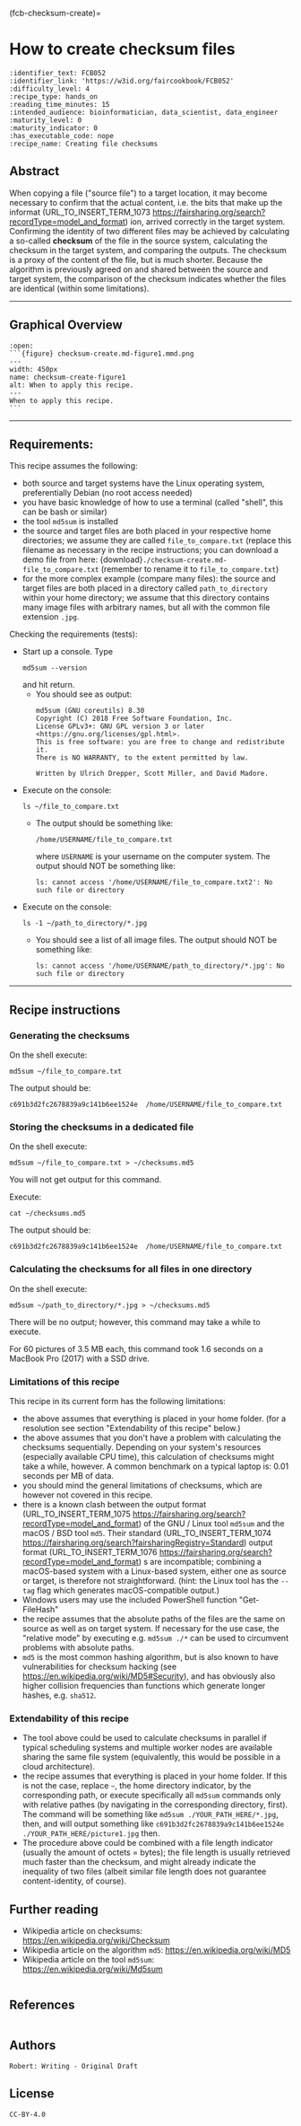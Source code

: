(fcb-checksum-create)=
# How to create checksum files


````{panels_fairplus}
:identifier_text: FCB052 
:identifier_link: 'https://w3id.org/faircookbook/FCB052'
:difficulty_level: 4
:recipe_type: hands_on
:reading_time_minutes: 15
:intended_audience: bioinformatician, data_scientist, data_engineer
:maturity_level: 0
:maturity_indicator: 0
:has_executable_code: nope
:recipe_name: Creating file checksums
```` 

## Abstract

When copying a file ("source file") to a target location, it may become necessary
to confirm that the actual content, i.e. the bits that make up the informat (URL_TO_INSERT_TERM_1073 https://fairsharing.org/search?recordType=model_and_format) ion, arrived correctly in the target system.
Confirming the identity of two different files may be achieved by calculating
a so-called **checksum** of the file
in the source system, calculating the checksum in the target system, and comparing
the outputs. The checksum is a proxy of the content of the file, but is much shorter.
Because the algorithm is previously agreed on and shared between the source and target system,
the comparison of the checksum indicates whether the files are identical (within some limitations).


---

## Graphical Overview

````{dropdown} 
:open:
```{figure} checksum-create.md-figure1.mmd.png
---
width: 450px
name: checksum-create-figure1
alt: When to apply this recipe.
---
When to apply this recipe.
```
````


---
 
## Requirements:

This recipe assumes the following:

  - both source and target systems have the Linux operating system, preferentially Debian (no root access needed)
  - you have basic knowledge of how to use a terminal (called "shell", this can be bash or similar)
  - the tool `md5sum` is installed
  - the source and target files are both placed in your respective home directories; we assume they are called `file_to_compare.txt` (replace this filename as necessary in the recipe instructions; you can download a demo file from here: {download}`./checksum-create.md-file_to_compare.txt` (remember to rename it to `file_to_compare.txt`)
  - for the more complex example (compare many files): the source and target files are both placed in a directory called `path_to_directory` within your home directory; we assume that this directory contains many image files with arbitrary names, but all with the common file extension `.jpg`.


Checking the requirements (tests):

  - Start up a console. Type 
    ```
    md5sum --version
    ``` 
    and hit return.
      - You should see as output: 
        ```text
        md5sum (GNU coreutils) 8.30
        Copyright (C) 2018 Free Software Foundation, Inc.
        License GPLv3+: GNU GPL version 3 or later <https://gnu.org/licenses/gpl.html>.
        This is free software: you are free to change and redistribute it.
        There is NO WARRANTY, to the extent permitted by law.

        Written by Ulrich Drepper, Scott Miller, and David Madore.
        ```
  - Execute on the console: 
    ```
    ls ~/file_to_compare.txt
    ```
    - The output should be something like:
      ```
      /home/USERNAME/file_to_compare.txt
      ```
      where `USERNAME` is your username on the computer system. The output should NOT be something like:
      ```
      ls: cannot access '/home/USERNAME/file_to_compare.txt2': No such file or directory
      ```
  - Execute on the console:
    ```
    ls -1 ~/path_to_directory/*.jpg
    ```
    - You should see a list of all image files. The output should NOT be something like:
      ```
      ls: cannot access '/home/USERNAME/path_to_directory/*.jpg': No such file or directory
      ```



---

## Recipe instructions

### Generating the checksums

On the shell execute:

`md5sum ~/file_to_compare.txt`

The output should be:

`c691b3d2fc2678839a9c141b6ee1524e  /home/USERNAME/file_to_compare.txt`

### Storing the checksums in a dedicated file


On the shell execute:

`md5sum ~/file_to_compare.txt > ~/checksums.md5`

You will not get output for this command. 

Execute: 

`cat ~/checksums.md5`

The output should be:

`c691b3d2fc2678839a9c141b6ee1524e  /home/USERNAME/file_to_compare.txt`

### Calculating the checksums for all files in one directory

On the shell execute:

`md5sum ~/path_to_directory/*.jpg > ~/checksums.md5`

There will be no output; however, this command may take a while to execute.

For 60 pictures of 3.5 MB each, this command took 1.6 seconds on a MacBook Pro (2017) with a SSD drive.


### Limitations of this recipe

This recipe in its current form has the following limitations:

  - the above assumes that everything is placed in your home folder. (for a resolution see section "Extendability of this recipe" below.)
  - the above assumes that you don't have a problem with calculating the checksums sequentially. Depending on your system's resources (especially available CPU time), this calculation of checksums might take a while, however. A common benchmark on a typical laptop is: 0.01 seconds per MB of data.  
  - you should mind the general limitations of checksums, which are however not covered in this recipe.
  - there is a known clash between the output format (URL_TO_INSERT_TERM_1075 https://fairsharing.org/search?recordType=model_and_format)  of the GNU / Linux tool `md5sum` and the macOS / BSD tool `md5`. Their standard (URL_TO_INSERT_TERM_1074 https://fairsharing.org/search?fairsharingRegistry=Standard)  output format (URL_TO_INSERT_TERM_1076 https://fairsharing.org/search?recordType=model_and_format) s are incompatible; combining a macOS-based system with a Linux-based system, either one as source or target, is therefore not straightforward. (hint: the Linux tool has the `--tag` flag which generates macOS-compatible output.) 
  - Windows users may use the included PowerShell function "Get-FileHash"
  - the recipe assumes that the absolute paths of the files are the same on source as well as on target system. If necessary for the use case, the "relative mode" by executing e.g. `md5sum ./*` can be used to circumvent problems with absolute paths.
  - `md5` is the most common hashing algorithm, but is also known to have vulnerabilities for checksum hacking (see <https://en.wikipedia.org/wiki/MD5#Security>), and has obviously also higher collision frequencies than functions which generate longer hashes, e.g. `sha512`.


### Extendability of this recipe

- The tool above could be used to calculate checksums in parallel if typical scheduling systems and multiple worker nodes are available sharing the same file system (equivalently, this would be possible in a cloud architecture).
- the recipe assumes that everything is placed in your home folder. If this is not the case, replace `~`, the home directory indicator, by the corresponding path, or execute specifically all `md5sum` commands only with relative pathes (by navigating in the corresponding directory, first). The command will be something like `md5sum ./YOUR_PATH_HERE/*.jpg`, then, and will output something like `c691b3d2fc2678839a9c141b6ee1524e  ./YOUR_PATH_HERE/picture1.jpg` then.
- The procedure above could be combined with a file length indicator (usually the amount of octets = bytes); the file length is usually retrieved much faster than the checksum, and might already indicate the inequality of two files (albeit similar file length does not guarantee content-identity, of course).


## Further reading

- Wikipedia article on checksums: <https://en.wikipedia.org/wiki/Checksum>
- Wikipedia article on the algorithm `md5`: <https://en.wikipedia.org/wiki/MD5>
- Wikipedia article on the tool `md5sum`: <https://en.wikipedia.org/wiki/Md5sum>

````{rdmkit_panel}
````

## References
````{dropdown} **References**
````

## Authors

````{authors_fairplus}
Robert: Writing - Original Draft
````


## License

````{license_fairplus}
CC-BY-4.0
````
